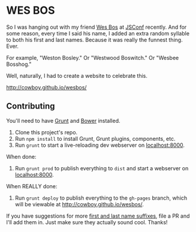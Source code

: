 # WES BOS

So I was hanging out with my friend [Wes Bos](http://wesbos.com/) at [JSConf](http://2013.jsconf.us/) recently. And for some reason, every time I said his name, I added an extra random syllable to both his first and last names. Because it was really the funnest thing. Ever.

For example, "Weston Bosley." Or "Westwood Boswitch." Or "Wesbee Bosshog."

Well, naturally, I had to create a website to celebrate this.

<http://cowboy.github.io/wesbos/>

## Contributing

You'll need to have [Grunt](http://gruntjs.com/) and [Bower](http://bower.io/) installed.

1. Clone this project's repo.
1. Run `npm install` to install Grunt, Grunt plugins, components, etc.
1. Run `grunt` to start a live-reloading dev webserver on [localhost:8000](http://localhost:8000/).

When done:

1. Run `grunt prod` to publish everything to `dist` and start a webserver on [localhost:8000](http://localhost:8000/).

When REALLY done:

1. Run `grunt deploy` to publish everything to the `gh-pages` branch, which will be viewable at <http://cowboy.github.io/wesbos/>.

If you have suggestions for more [first and last name suffixes](https://github.com/cowboy/wesbos/blob/master/config/config.json), file a PR and I'll add them in. Just make sure they actually sound cool. Thanks!
